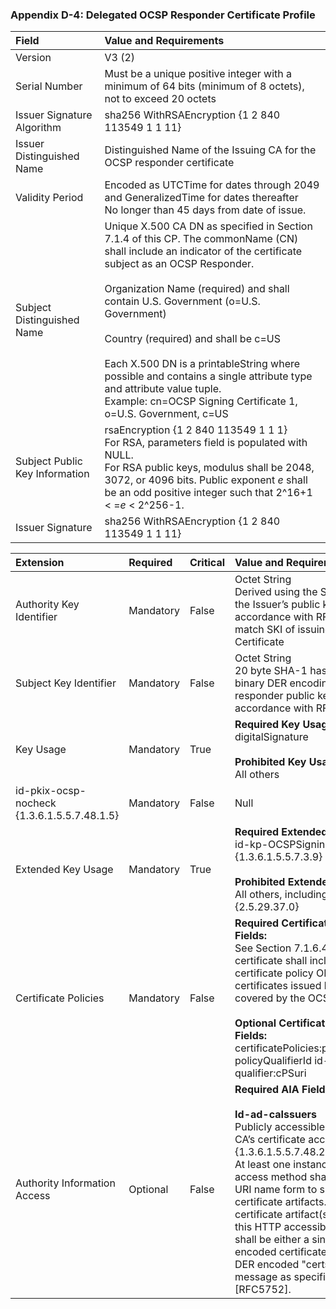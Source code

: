 ### Appendix D-4: Delegated OCSP Responder Certificate Profile


| **Field** | **Value and Requirements**         |
| :-------- |  :-------------------------------     |
| Version   |  V3 (2)                                 |
| Serial Number   | Must be a unique positive integer with a minimum of 64 bits (minimum of 8 octets), not to exceed 20 octets  |
| Issuer Signature Algorithm   | sha256 WithRSAEncryption {1 2 840 113549 1 1 11}  |
| Issuer Distinguished Name   |  Distinguished Name of the Issuing CA for the OCSP responder certificate |
| Validity Period   | Encoded as UTCTime for dates through 2049 and GeneralizedTime for dates thereafter <br> No longer than 45 days from date of issue. |
| Subject Distinguished Name   | Unique X.500 CA DN as specified in Section 7.1.4 of this CP.  The commonName (CN) shall include an indicator of the certificate subject as an OCSP Responder. <br><br>Organization Name (required) and shall contain U.S. Government (o=U.S. Government) <br><br>Country (required) and shall be c=US <br><br> Each X.500 DN is a printableString where possible and contains a single attribute type and attribute value tuple. <br>Example: cn=OCSP Signing Certificate 1, o=U.S. Government, c=US |
| Subject Public Key Information   |   rsaEncryption {1 2 840 113549 1 1 1}<br>For RSA, parameters field is populated with NULL.<br>For RSA public keys, modulus shall be 2048, 3072, or 4096 bits.  Public exponent _e_ shall be an odd positive integer such that 2^16+1 < =_e_ < 2^256-1. |
| Issuer Signature  |   sha256 WithRSAEncryption {1 2 840 113549 1 1 11}    |


| **Extension** |  **Required**   | **Critical** | **Value and Requirements**   |
| :-------- |  :------------  |:------------  |:------------  |
| Authority Key Identifier  | Mandatory | False |  Octet String<br>Derived using the SHA-1 hash of the Issuer’s public key in accordance with RFC 5280.  Must match SKI of issuing CA Certificate|
| Subject Key Identifier   | Mandatory | False |  Octet String <br> 20 byte SHA-1 hash of the binary DER encoding of the OCSP responder public key in accordance with RFC 5280  |
| Key Usage   | Mandatory | True | **Required Key Usage:** <br> digitalSignature <br><br>**Prohibited Key Usage:** <br> All others |
| id-pkix-ocsp-nocheck {1.3.6.1.5.5.7.48.1.5} | Mandatory | False | Null |
| Extended Key Usage   |   Mandatory  | True | **Required Extended Key Usage:** <br> id-kp-OCSPSigning {1.3.6.1.5.5.7.3.9} <br><br> **Prohibited Extended Key Usage:** <br> All others, including anyEKU EKU {2.5.29.37.0} |
| Certificate Policies   |  Mandatory  | False | **Required Certificate Policy Fields:** <br>See Section 7.1.6.4. The certificate shall include all the certificate policy OIDs for all certificates issued by the CA and covered by the OCSP responses. <br><br>**Optional Certificate Policy Fields:** <br> certificatePolicies:policyQualifiers <br> policyQualifierId   id-qt 1 <br> qualifier:cPSuri |
| Authority Information Access   | Optional | False | **Required AIA Fields:** <br><br> **Id-ad-caIssuers** <br> Publicly accessible URI of Issuing CA’s certificate accessMethod = {1.3.6.1.5.5.7.48.2} <br> At least one instance of this access method shall include the URI name form to specify the certificate artifacts. The certificate artifact(s) served by this HTTP accessible location shall be either a single DER encoded certificate, or a BER or DER encoded "certs-only" CMS message as specified in [RFC5752].
